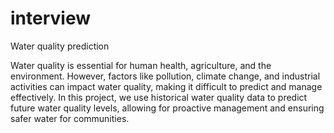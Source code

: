 # interview
Water quality prediction

Water quality is essential for human health, agriculture, and the environment. However, factors like pollution, climate change, and industrial activities can impact water quality, making it difficult to predict and manage effectively. In this project, we use historical water quality data to predict future water quality levels, allowing for proactive management and ensuring safer water for communities.
